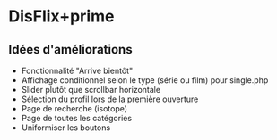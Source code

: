 # DisFlix+prime

## Idées d'améliorations

- Fonctionnalité "Arrive bientôt"
- Affichage conditionnel selon le type (série ou film) pour single.php
- Slider plutôt que scrollbar horizontale
- Sélection du profil lors de la première ouverture
- Page de recherche (isotope)
- Page de toutes les catégories
- Uniformiser les boutons
